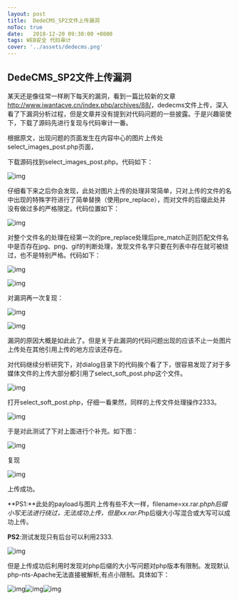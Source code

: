 ```yaml
---
layout: post
title:  DedeCMS_SP2文件上传漏洞
noToc: true
date:   2018-12-20 09:30:00 +0800
tags: WEB安全 代码审计
cover: '../assets/dedecms.png' 
---
```


## DedeCMS_SP2文件上传漏洞

某天还是像往常一样刷下每天的漏洞，看到一篇比较新的文章<http://www.iwantacve.cn/index.php/archives/88/>，dedecms文件上传，深入看了下漏洞分析过程，但是文章并没有提到对代码问题的一些披露。于是兴趣驱使下，下载了源码先进行复现与代码审计一番。

根据原文，出现问题的页面发生在内容中心的图片上传处select_images_post.php页面，

下载源码找到select_images_post.php。代码如下：

![img]({{site.baseurl}}/assets/images/dedecms/clip_image002.jpg)

仔细看下来之后你会发现，此处对图片上传的处理非常简单，只对上传的文件的名中出现的特殊字符进行了简单替换（使用pre_replace），而对文件的后缀此处并没有做过多的严格限定。代码位置如下：

![img]({{site.baseurl}}/assets/images/dedecms/clip_image004.png)

对整个文件名的处理在经第一次的pre_replace处理后pre_match正则匹配文件名中是否存在jpg、png、gif的判断处理，发现文件名字只要在列表中存在就可被绕过，也不是特别严格。代码如下：

![img]({{site.baseurl}}/assets/images/dedecms/clip_image006.jpg)

![img]({{site.baseurl}}/assets/images/dedecms/clip_image008.png)

对漏洞再一次复现：

![img]({{site.baseurl}}/assets/images/dedecms/clip_image010.png)

![img]({{site.baseurl}}/assets/images/dedecms/clip_image012.png)

漏洞的原因大概是如此此了。但是关于此漏洞的代码问题出现的应该不止一处图片上传处在其他引用上传的地方应该还存在。

对代码继续分析研究下，对dialog目录下的代码挨个看了下，很容易发现了对于多媒体文件的上传大部分都引用了select_soft_post.php这个文件。

![img]({{site.baseurl}}/assets/images/dedecms/clip_image013.png)

打开select_soft_post.php，仔细一看果然，同样的上传文件处理操作2333。

![img]({{site.baseurl}}/assets/images/dedecms/clip_image015.jpg)

于是对此测试了下对上面进行个补充。如下图：

![img]({{site.baseurl}}/assets/images/dedecms/clip_image017.png)

复现

![img]({{site.baseurl}}/assets/images/dedecms/clip_image019.png)

上传成功。

**PS1:**此处的payload与图片上传有些不大一样，filename=xx.rar.p*hph后缀小写无法进行绕过，无法成功上传，但是xx.rar.P*hp后缀大小写混合或大写可以成功上传。

**PS2**:测试发现只有后台可以利用2333.

![img]({{site.baseurl}}/assets/images/dedecms/clip_image021.png)

但是上传成功后利用时发现对php后缀的大小写问题对php版本有限制。发现默认php-nts-Apache无法直接被解析,有点小限制。具体如下：

![img]({{site.baseurl}}/assets/images/dedecms/clip_image023.png)![img]({{site.baseurl}}/assets/images/dedecms/clip_image025.png)![img]({{site.baseurl}}/assets/images/dedecms/clip_image027.png)